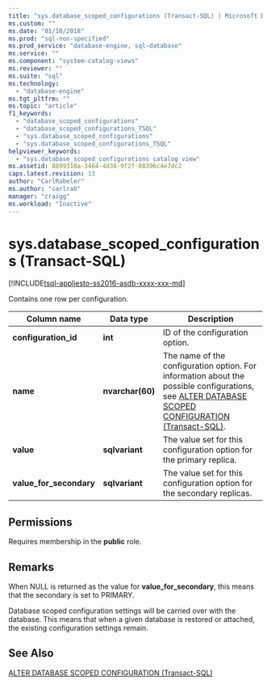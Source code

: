 ```yaml
---
title: "sys.database_scoped_configurations (Transact-SQL) | Microsoft Docs"
ms.custom: ""
ms.date: "01/16/2018"
ms.prod: "sql-non-specified"
ms.prod_service: "database-engine, sql-database"
ms.service: ""
ms.component: "system-catalog-views"
ms.reviewer: ""
ms.suite: "sql"
ms.technology: 
  - "database-engine"
ms.tgt_pltfrm: ""
ms.topic: "article"
f1_keywords: 
  - "database_scoped_configurations"
  - "database_scoped_configurations_TSQL"
  - "sys.database_scoped_configurations"
  - "sys.database_scoped_configurations_TSQL"
helpviewer_keywords: 
  - "sys.database_scoped_configurations catalog view"
ms.assetid: 8899310a-3464-4d38-9f2f-88396c4e7dc2
caps.latest.revision: 13
author: "CarlRabeler"
ms.author: "carlrab"
manager: "craigg"
ms.workload: "Inactive"
---
```

# sys.database_scoped_configurations (Transact-SQL)
[!INCLUDE[tsql-appliesto-ss2016-asdb-xxxx-xxx-md](../../includes/tsql-appliesto-ss2016-asdb-xxxx-xxx-md.md)]

  Contains one row per configuration. 
  
|Column name|Data type|Description|  
|-----------------|---------------|-----------------|  
|**configuration_id**|**int**|ID of the configuration option.|  
|**name**|**nvarchar(60)**|The name of the configuration option. For information about the possible configurations, see [ALTER DATABASE SCOPED CONFIGURATION &#40;Transact-SQL&#41;](../../t-sql/statements/alter-database-scoped-configuration-transact-sql.md).|  
|**value**|**sqlvariant**|The value set for this configuration option for the primary replica.|  
|**value_for_secondary**|**sqlvariant**|The value set for this configuration option for the secondary replicas.|  
  
##  <a name="Permissions"></a> Permissions  
 Requires membership in the **public** role.  
  
## Remarks  
 When NULL is returned as the value for **value_for_secondary**, this means that the secondary is set to PRIMARY.  
 
 Database scoped configuration settings will be carried over with the database. This means that when a given database is restored or attached, the existing configuration settings remain.
  
## See Also  
 [ALTER DATABASE SCOPED CONFIGURATION &#40;Transact-SQL&#41;](../../t-sql/statements/alter-database-scoped-configuration-transact-sql.md)  
  
  
